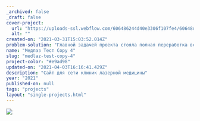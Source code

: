 ```yaml
---
_archived: false
_draft: false
cover-project:
  url: "https://uploads-ssl.webflow.com/606486244d40e3306f107fe4/60648d56e1df041351f18c8f_Group%20106.jpg"
  alt: ""
created-on: "2021-03-31T15:03:52.014Z"
problem-solution: "Главной задачей проекта стояла полная переработка всей логики и дизайна сайта сети салонов Лазерной медицины \"МЕДЛАЗ\". В сети салонов вы можете получить консультацию по интересующим вопросам и успешно решить волнующие вас проблемы. Сеть салонов «Медлаз» располагает обширным набором современного лазерного оборудования, что позволяет решать каждую конкретную задачу уверенно, быстро и эффективно!"
name: "Медлаз Тест Copy 4"
slug: "medlaz-test-copy-4"
project-color: "#e9ad98"
updated-on: "2021-04-03T16:16:41.429Z"
description: "Сайт для сети клиник лазерной медицины"
year: "2021"
published-on: null
tags: "projects"
layout: "single-projects.html"
---
```


![](https://uploads-ssl.webflow.com/606486244d40e3306f107fe4/60648ef0e2749525c54a1a1a_Medlaz_01.jpg)
